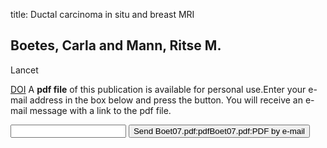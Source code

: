 title: Ductal carcinoma in situ and breast MRI

## Boetes, Carla and Mann, Ritse M.
Lancet

<a href="https://doi.org/10.1016/S0140-6736(07)61207-0">DOI</a>
A <b>pdf file</b> of this publication is available for personal use.Enter your e-mail address in the box below and press the button. You will receive an e-mail message with a link to the pdf file.
<form action="sender.php">  <input type="text" name="email">  <input type="submit" value="Send Boet07.pdf:pdfBoet07.pdf:PDF by e-mail"></form>